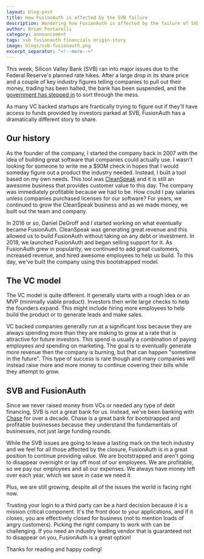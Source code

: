```yaml
---
layout: blog-post
title: How FusionAuth is affected by the SVB failure
description: Wondering how FusionAuth is affected by the failure of SVB? Read this post to find out.
author: Brian Pontarelli
category: announcement
tags: svb fusionauth financials origin-story
image: blogs/svb-fusionauth.png
excerpt_separator: "<!--more-->"
---
```


This week, Silicon Valley Bank (SVB) ran into major issues due to the Federal Reserve's planned rate hikes. After a large drop in its share price and a couple of key industry figures telling companies to pull out their money, trading has been halted, the bank has been suspended, and the [government has stepped in](https://www.fdic.gov/news/press-releases/2023/pr23016.html) to sort through the mess.

<!--more-->

As many VC backed startups are frantically trying to figure out if they'll have access to funds provided by investors parked at SVB, FusionAuth has a dramatically different story to share.

## Our history

As the founder of the company, I started the company back in 2007 with the idea of building great software that companies could actually use. I wasn't looking for someone to write me a $90M check in hopes that I would someday figure out a product the industry needed. Instead, I built a tool based on my own needs. This tool was [CleanSpeak](https://cleanspeak.com) and it is still an awesome business that provides customer value to this day. The company was immediately profitable because we had to be. How could I pay salaries unless companies purchased licenses for our software? For years, we continued to grow the CleanSpeak business and as we made money, we built out the team and company.

In 2016 or so, Daniel DeGroff and I started working on what eventually became FusionAuth. CleanSpeak was generating great revenue and this allowed us to build FusionAuth without taking on any debt or investment. In 2018, we launched FusionAuth and began selling support for it. As FusionAuth grew in popularity, we continued to add great customers, increased revenue, and hired awesome employees to help us build. To this day, we've built the company using this bootstrapped model.

## The VC model

The VC model is quite different. It generally starts with a rough idea or an MVP (minimally viable product). Investors then write large checks to help the founders expand. This might include hiring more employees to help build the product or to generate leads and make sales.

VC backed companies generally run at a significant loss because they are always spending more than they are making to grow at a rate that is attractive for future investors. This spend is usually a combination of paying employees and spending on marketing. The goal is to eventually generate more revenue then the company is burning, but that can happen "sometime in the future". This type of success is rare though and many companies will instead raise more and more money to continue covering their bills while they attempt to grow.

## SVB and FusionAuth

Since we never raised money from VCs or needed any type of debt financing, SVB is not a great bank for us. Instead, we've been banking with [Chase](https://www.chase.com/) for over a decade. Chase is a great bank for bootstrapped and profitable businesses because they understand the fundamentals of businesses, not just large funding rounds.

While the SVB issues are going to leave a lasting mark on the tech industry and we feel for all those affected by the closure, FusionAuth is in a great position to continue providing value. We are bootstrapped and aren't going to disappear overnight or lay off most of our employees. We are profitable, so we pay our employees and all our expenses. We always have money left over each year, which we save in case we need it. 

Plus, we are still growing, despite all of the issues the world is facing right now.

Trusting your login to a third party can be a hard decision because it is a mission critical component. It's the front door to your applications, and if it closes, you are effectively closed for business (not to mention loads of angry customers). Picking the right company to work with can be challenging. If you need an industry leading vendor that is guaranteed not to disappear on you, FusionAuth is a great option!

Thanks for reading and happy coding!
